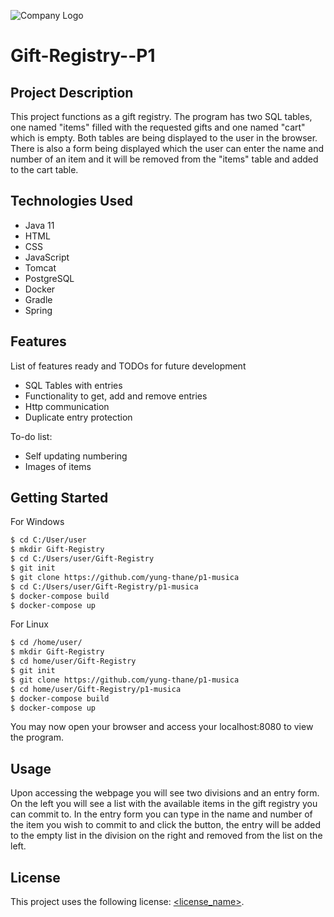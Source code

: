 ![Company Logo](https://revature.com/wp-content/themes/revature/imgs/logo-white-color.png "Revature")
# Gift-Registry--P1

## Project Description

This project functions as a gift registry. The program has two SQL tables, one named "items" filled with the requested gifts and one named "cart" which is empty. 
Both tables are being displayed to the user in the browser. There is also a form being displayed which the user can enter the name and number of an item and it will be removed from the "items"
table and added to the cart table.
## Technologies Used

* Java 11
* HTML
* CSS
* JavaScript
* Tomcat
* PostgreSQL
* Docker
* Gradle
* Spring


## Features

List of features ready and TODOs for future development
* SQL Tables with entries
* Functionality to get, add and remove entries
* Http communication
* Duplicate entry protection

To-do list:
* Self updating numbering 
* Images of items


## Getting Started
   For Windows
```bash
$ cd C:/User/user
$ mkdir Gift-Registry
$ cd C:/Users/user/Gift-Registry
$ git init
$ git clone https://github.com/yung-thane/p1-musica
$ cd C:/Users/user/Gift-Registry/p1-musica
$ docker-compose build
$ docker-compose up
```
For Linux
```bash
$ cd /home/user/
$ mkdir Gift-Registry
$ cd home/user/Gift-Registry
$ git init
$ git clone https://github.com/yung-thane/p1-musica
$ cd home/user/Gift-Registry/p1-musica
$ docker-compose build
$ docker-compose up
```
You may now open your browser and access your localhost:8080 to view the program. 


## Usage

Upon accessing the webpage you will see two divisions and an entry form. On the left you will see a list with the available items in the gift registry you can commit to.
In the entry form you can type in the name and number of the item you wish to commit to and click the button, the entry will be added to the empty list in the division
on the right and removed from the list on the left.


## License

This project uses the following license: [<license_name>](<link>).
